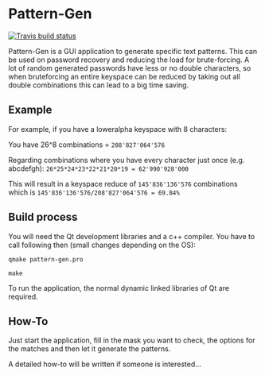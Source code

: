 # Pattern-Gen

[![Travis build status](https://travis-ci.org/s3inlc/pattern-gen.svg?branch=master)](https://travis-ci.org/s3inlc/pattern-gen)

Pattern-Gen is a GUI application to generate specific text patterns. This can be used on password recovery and reducing the load for brute-forcing. A lot of random generated passwords have less or no double characters, so when bruteforcing an entire keyspace can be reduced by taking out all double combinations this can lead to a big time saving.

## Example

For example, if you have a loweralpha keyspace with 8 characters:

You have 26^8 combinations = ```208'827'064'576```

Regarding combinations where you have every character just once (e.g. abcdefgh): ```26*25*24*23*22*21*20*19 = 62'990'928'000```

This will result in a keyspace reduce of ```145'836'136'576``` combinations which is ```145'836'136'576/208'827'064'576 = 69.84%```

## Build process

You will need the Qt development libraries and a c++ compiler. You have to call following then (small changes depending on the OS):
```
qmake pattern-gen.pro
```
```
make
```

To run the application, the normal dynamic linked libraries of Qt are required.

## How-To

Just start the application, fill in the mask you want to check, the options for the matches and then let it generate the patterns.

A detailed how-to will be written if someone is interested...
